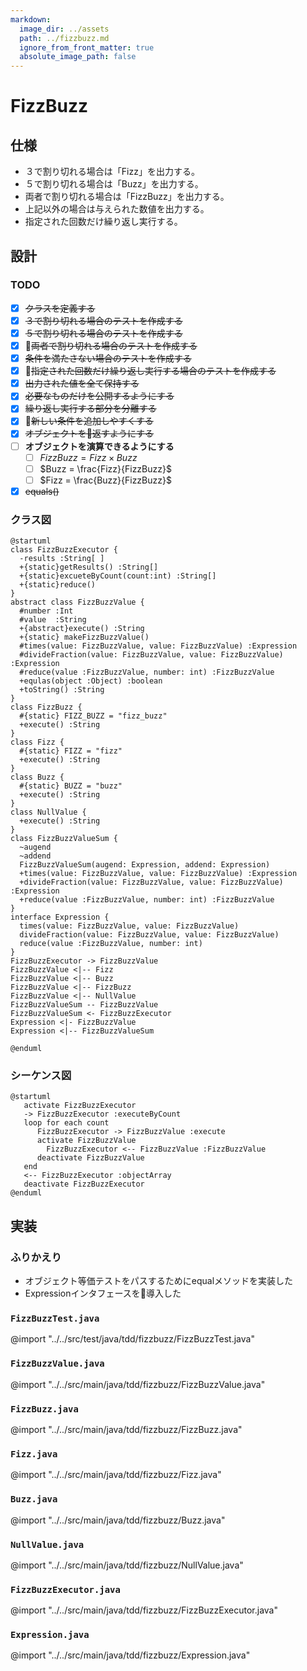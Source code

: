 ```yaml
---
markdown:
  image_dir: ../assets
  path: ../fizzbuzz.md
  ignore_from_front_matter: true
  absolute_image_path: false
---
```


# FizzBuzz
## 仕様
+ ３で割り切れる場合は「Fizz」を出力する。
+ ５で割り切れる場合は「Buzz」を出力する。
+ 両者で割り切れる場合は「FizzBuzz」を出力する。
+ 上記以外の場合は与えられた数値を出力する。
+ 指定された回数だけ繰り返し実行する。

## 設計
### TODO
+ [x] ~~クラスを定義する~~
+ [x] ~~３で割り切れる場合のテストを作成する~~
+ [x] ~~５で割り切れる場合のテストを作成する~~
+ [x] ~~両者で割り切れる場合のテストを作成する~~
+ [x] ~~条件を満たさない場合のテストを作成する~~
+ [x] ~~指定された回数だけ繰り返し実行する場合のテストを作成する~~
+ [x] ~~出力された値を全て保持する~~
+ [x] ~~必要なものだけを公開するようにする~~
+ [x] ~~繰り返し実行する部分を分離する~~
+ [x] ~~新しい条件を追加しやすくする~~
+ [x] ~~オブジェクトを返すようにする~~
+ [ ] **オブジェクトを演算できるようにする**
  + [ ] $FizzBuzz = {Fizz}\times{Buzz}$
  + [ ] $Buzz = \frac{Fizz}{FizzBuzz}$
  + [ ] $Fizz = \frac{Buzz}{FizzBuzz}$
+ [x] ~~equals()~~

### クラス図
```puml
@startuml
class FizzBuzzExecutor {
  -results :String[ ]
  +{static}getResults() :String[]  
  +{static}excueteByCount(count:int) :String[]
  +{static}reduce()
}
abstract class FizzBuzzValue {
  #number :Int
  #value  :String
  +{abstract}execute() :String
  +{static} makeFizzBuzzValue()
  #times(value: FizzBuzzValue, value: FizzBuzzValue) :Expression
  #divideFraction(value: FizzBuzzValue, value: FizzBuzzValue) :Expression
  #reduce(value :FizzBuzzValue, number: int) :FizzBuzzValue
  +equlas(object :Object) :boolean
  +toString() :String
}
class FizzBuzz {
  #{static} FIZZ_BUZZ = "fizz_buzz"
  +execute() :String
}
class Fizz {
  #{static} FIZZ = "fizz"
  +execute() :String
}
class Buzz {
  #{static} BUZZ = "buzz"  
  +execute() :String  
}
class NullValue {
  +execute() :String  
}
class FizzBuzzValueSum {
  ~augend
  ~addend
  FizzBuzzValueSum(augend: Expression, addend: Expression)
  +times(value: FizzBuzzValue, value: FizzBuzzValue) :Expression
  +divideFraction(value: FizzBuzzValue, value: FizzBuzzValue) :Expression
  +reduce(value :FizzBuzzValue, number: int) :FizzBuzzValue
}
interface Expression {
  times(value: FizzBuzzValue, value: FizzBuzzValue)
  divideFraction(value: FizzBuzzValue, value: FizzBuzzValue)
  reduce(value :FizzBuzzValue, number: int)
}
FizzBuzzExecutor -> FizzBuzzValue
FizzBuzzValue <|-- Fizz
FizzBuzzValue <|-- Buzz
FizzBuzzValue <|-- FizzBuzz
FizzBuzzValue <|-- NullValue
FizzBuzzValueSum -- FizzBuzzValue
FizzBuzzValueSum <- FizzBuzzExecutor
Expression <|- FizzBuzzValue
Expression <|-- FizzBuzzValueSum

@enduml
```
### シーケンス図
```puml
@startuml
   activate FizzBuzzExecutor
   -> FizzBuzzExecutor :executeByCount
   loop for each count
      FizzBuzzExecutor -> FizzBuzzValue :execute
      activate FizzBuzzValue
        FizzBuzzExecutor <-- FizzBuzzValue :FizzBuzzValue
      deactivate FizzBuzzValue
   end
   <-- FizzBuzzExecutor :objectArray
   deactivate FizzBuzzExecutor
@enduml
```

## 実装
### ふりかえり
+ オブジェクト等価テストをパスするためにequalメソッドを実装した
+ Expressionインタフェースを導入した

### `FizzBuzzTest.java`
@import "../../src/test/java/tdd/fizzbuzz/FizzBuzzTest.java"
### `FizzBuzzValue.java`
@import "../../src/main/java/tdd/fizzbuzz/FizzBuzzValue.java"
### `FizzBuzz.java`
@import "../../src/main/java/tdd/fizzbuzz/FizzBuzz.java"
### `Fizz.java`
@import "../../src/main/java/tdd/fizzbuzz/Fizz.java"
### `Buzz.java`
@import "../../src/main/java/tdd/fizzbuzz/Buzz.java"
### `NullValue.java`
@import "../../src/main/java/tdd/fizzbuzz/NullValue.java"
### `FizzBuzzExecutor.java`
@import "../../src/main/java/tdd/fizzbuzz/FizzBuzzExecutor.java"
### `Expression.java`
@import "../../src/main/java/tdd/fizzbuzz/Expression.java"


